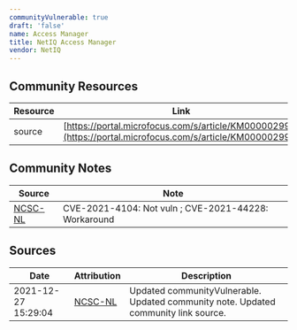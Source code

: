 ```yaml
---
communityVulnerable: true
draft: 'false'
name: Access Manager
title: NetIQ Access Manager
vendor: NetIQ
---
```



## Community Resources
| Resource | Link |
| --- | --- |
| source | [https://portal.microfocus.com/s/article/KM000002997](https://portal.microfocus.com/s/article/KM000002997) |

## Community Notes
| Source | Note |
| --- | --- |
| [NCSC-NL](https://github.com/NCSC-NL/log4shell/blob/main/software/README.md) | CVE-2021-4104: Not vuln ; CVE-2021-44228: Workaround </ul> |

## Sources
| Date | Attribution | Description |
| --- | --- | --- |
| 2021-12-27 15:29:04 | [NCSC-NL](https://github.com/NCSC-NL/log4shell/blob/main/software/README.md) | Updated communityVulnerable. Updated community note. Updated community link source.  |
